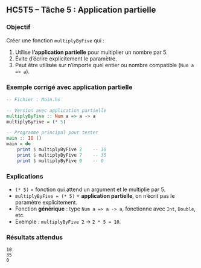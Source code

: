 ##  HC5T5 – Tâche 5 : Application partielle

###  Objectif

Créer une fonction `multiplyByFive` qui :

1. Utilise **l’application partielle** pour multiplier un nombre par 5.
2. Évite d’écrire explicitement le paramètre.
3. Peut être utilisée sur n’importe quel entier ou nombre compatible (`Num a => a`).


###  Exemple corrigé avec application partielle

```haskell
-- Fichier : Main.hs

-- Version avec application partielle
multiplyByFive :: Num a => a -> a
multiplyByFive = (* 5)

-- Programme principal pour tester
main :: IO ()
main = do
    print $ multiplyByFive 2    -- 10
    print $ multiplyByFive 7    -- 35
    print $ multiplyByFive 0    -- 0
```


###  Explications

* `(* 5)` = fonction qui attend un argument et le multiplie par 5.
* `multiplyByFive = (* 5)` = **application partielle**, on n’écrit pas le paramètre explicitement.
* Fonction **générique** : type `Num a => a -> a`, fonctionne avec `Int`, `Double`, etc.
* Exemple : `multiplyByFive 2` → `2 * 5 = 10`.


###  Résultats attendus

```
10
35
0
```
